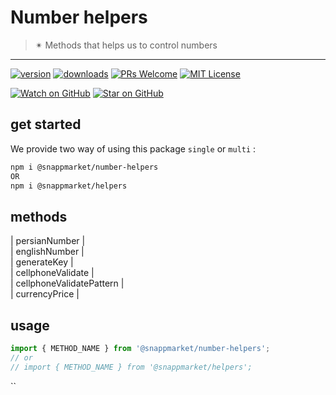 # Number helpers
> ✴ Methods that helps us to control numbers
----

[![version](https://img.shields.io/npm/v/@snappmarket/number-helpers.svg?style=flat-square)](https://www.npmjs.com/package/@snappmarket/number-helpers)
[![downloads](https://img.shields.io/npm/dm/@snappmarket/number-helpers.svg?style=flat-square)](http://www.npmtrends.com/@snappmarket/number-helpers)
[![PRs Welcome](https://img.shields.io/badge/PRs-welcome-brightgreen.svg?style=flat-square)](http://makeapullrequest.com)
[![MIT License](https://img.shields.io/npm/l/@snappmarket/number-helpers.svg?style=flat-square)](https://github.com/snappmarket/react-hooks/tree/master/packages/useDidUpdateEffect/blob/master/LICENSE.md)

[![Watch on GitHub](https://img.shields.io/github/watchers/snappmarket/react-hooks.svg?style=social)](https://github.com/snappmarket/react-hooks/watchers)
[![Star on GitHub](https://img.shields.io/github/stars/snappmarket/react-hooks.svg?style=social)](https://github.com/snappmarket/react-hooks/stargazers)

## get started 
We provide two way of using this package `single` or `multi` :
```bash
npm i @snappmarket/number-helpers
OR
npm i @snappmarket/helpers
```

## methods
| persianNumber                                                 |  
| englishNumber                                                 |  
| generateKey                                                 |  
| cellphoneValidate                                                 |  
| cellphoneValidatePattern                                                 |  
| currencyPrice                                                 |  

## usage 
```javascript
import { METHOD_NAME } from '@snappmarket/number-helpers';
// or 
// import { METHOD_NAME } from '@snappmarket/helpers';
```
``

